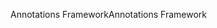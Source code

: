<span data-ttu-id="7a5c2-101">Annotations Framework</span><span class="sxs-lookup"><span data-stu-id="7a5c2-101">Annotations Framework</span></span>